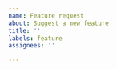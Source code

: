 ```yaml
---
name: Feature request
about: Suggest a new feature
title: ''
labels: feature
assignees: ''

---
```

